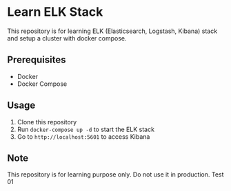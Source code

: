 # Learn ELK Stack

This repository is for learning ELK (Elasticsearch, Logstash, Kibana) stack and setup a cluster with docker compose.

## Prerequisites

- Docker
- Docker Compose

## Usage

1. Clone this repository
2. Run `docker-compose up -d` to start the ELK stack
3. Go to `http://localhost:5601` to access Kibana

## Note

This repository is for learning purpose only. Do not use it in production.
Test 01
